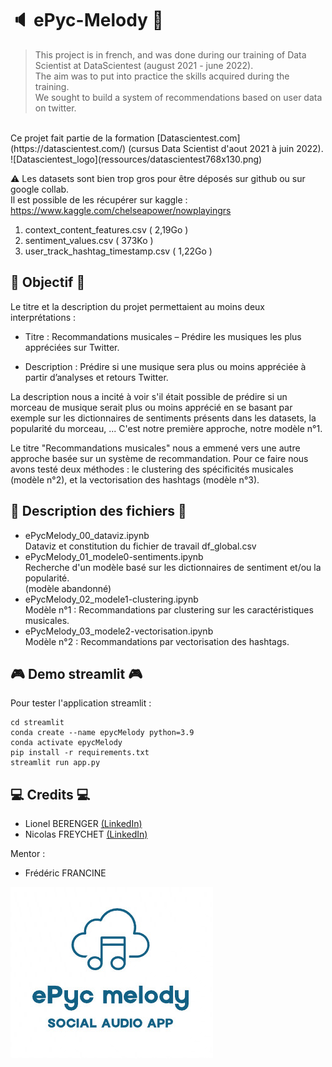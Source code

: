 # :speaker: ePyc-Melody :musical_note:

> This project is in french, and was done during our training of Data Scientist at DataScientest (august 2021 - june 2022). <br>
> The aim was to put into practice the skills acquired during the training.<br>
> We sought to build a system of recommendations based on user data on twitter.

<br>
Ce projet fait partie de la formation [Datascientest.com](https://datascientest.com/) (cursus Data Scientist d'aout 2021 à juin 2022).<br>
![Datascientest_logo](ressources/datascientest768x130.png)


:warning: Les datasets sont bien trop gros pour être déposés sur github ou sur google collab.<br>
Il est possible de les récupérer sur kaggle :
https://www.kaggle.com/chelseapower/nowplayingrs
1. context_content_features.csv ( 2,19Go )
2. sentiment_values.csv ( 373Ko )
3. user_track_hashtag_timestamp.csv ( 1,22Go )

## :dart: Objectif :dart:

Le titre et la description du projet permettaient au moins deux interprétations :
- Titre : Recommandations musicales – Prédire les musiques les plus appréciées sur Twitter.

- Description : Prédire si une musique sera plus ou moins appréciée à partir d’analyses et retours Twitter.

La description nous a incité à voir s'il était possible de prédire si un morceau de musique serait plus ou moins apprécié en se basant par exemple sur les  dictionnaires de sentiments présents dans les datasets, la popularité du morceau, ... 
C'est notre première approche, notre modèle n°1.

Le titre "Recommandations musicales" nous a emmené vers une autre approche basée sur un système de recommandation.
Pour ce faire nous avons testé deux méthodes : le clustering des spécificités musicales (modèle n°2), et la vectorisation des hashtags (modèle n°3).

## :bookmark_tabs: Description des fichiers :bookmark_tabs:
- ePycMelody_00_dataviz.ipynb <br>Dataviz et constitution du fichier de travail df_global.csv
- ePycMelody_01_modele0-sentiments.ipynb <br>Recherche d'un modèle basé sur les dictionnaires de sentiment et/ou la popularité.<br>(modèle abandonné)
- ePycMelody_02_modele1-clustering.ipynb <br>Modèle n°1 : Recommandations par clustering sur les caractéristiques musicales.
- ePycMelody_03_modele2-vectorisation.ipynb <br>Modèle n°2 : Recommandations par vectorisation des hashtags.

## :video_game: Demo streamlit  :video_game:
Pour tester l'application streamlit :
```shell
cd streamlit
conda create --name epycMelody python=3.9
conda activate epycMelody
pip install -r requirements.txt
streamlit run app.py
```

## :computer: Credits :computer:

*	Lionel BERENGER [(LinkedIn)](https://www.linkedin.com/in/lionelberenger/)
*	Nicolas FREYCHET [(LinkedIn)](https://www.linkedin.com/in/nicolas-freychet-1531391b9/)

Mentor :
*	Frédéric FRANCINE 

![Projet_logo](/ressources/logo_white1.jpg)

